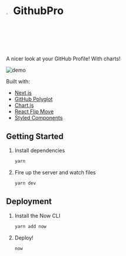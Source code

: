 <h1><img src="https://raw.githubusercontent.com/mohitjaisal/ImageStore/d1849d41e64c071784e0f728e9a7b239d1d81d32/SvgStore/Tools-Icons/github.svg" width="2.5%"></img> GithubPro</h1>

A nicer look at your GitHub Profile! With charts!

![demo](https://github.com/mohitjaisal/GithubPro/blob/master/static/GP.png)

Built with:

- [Next.js](https://nextjs.org/)
- [GitHub Polyglot](https://github.com/IonicaBizau/node-gh-polyglot)
- [Chart.js](https://www.chartjs.org/)
- [React Flip Move](https://github.com/joshwcomeau/react-flip-move)
- [Styled Components](https://www.styled-components.com/)

## Getting Started

1. Install dependencies

   ```bash
   yarn
   ```

2. Fire up the server and watch files

   ```bash
   yarn dev
   ```

## Deployment

1. Install the Now CLI

   ```bash
   yarn add now
   ```

2. Deploy!

   ```bash
   now
   ```
